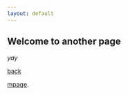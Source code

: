```yaml
---
layout: default
---
```


## Welcome to another page

_yay_

[back](./)

[mpage](http://www.clkmein.com/q2ZOQQ).
